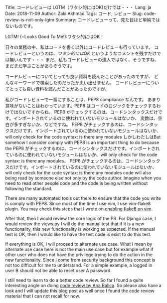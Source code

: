 Title: コードレビューは LGTM（ワタシ的にはOK)だけでは・・・
Lang: ja
Date: 2018-11-09
Author: Zaki Akhmad
Tags: コード, レビュー
Slug: code-review-is-not-only-lgtm
Summary: コードレビューって、見た目ほど単純ではないものです。

LGTM! (=Looks Good To Me!):ワタシ的にはOK！

日々の業務の中、私はコードを書く以外にコードレビューも行っています。
コードレビューというのは、_ワタシ的にはOK_ というようなコメントを残すだけでは無いんです・・・
まだ、私もコードレビューの達人ではなく、そうですね、まだまだ学ぶことがありそうです。

コードレビューについてとっても良い資料を読んだことがあったのですが、
どんなキーワードで検索したのだったか思い出せません。
コードレビューについてとっても良い資料を読んだことがあったのですが、

私がコードレビューで一番にすることは、PEP8 compliance なんです。
あまり意味がないことはわかっています。PEP8 はコードのロジックをチェックするわけではないですからね。 
PEP8 がチェックするのは、コードシンタックスだけです。インポートされているのに使われていないモジュールはないか、
変数は、空白が多すぎないか、などですね。
PEP8 がチェックするのは、コードシンタックスだけです。インポートされているのに使われていないモジュールはないか、will only check for the code syntax: is there any modules
しかしわたしはBut somehow I consider comply with PEP8 is an important thing to do because the
PEP8 がチェックするのは、コードシンタックスだけです。インポートされているのに使われていないモジュールはないか、will only check for the code syntax: is there any modules、
PEP8 がチェックするのは、コードシンタックスだけです。インポートされているのに使われていないモジュールはないか、will only check for the code syntax: is there any modules
code will also being read by someone else not only by the code author. Imagine
when you need to read other people code and the code is being written without
following the standard.

There are many automated tools out there to ensure that the code you write is
comply with PEP8. Since most of the time I use vim, I use vim-flake8 plugin.
You may check this steps that I wrote on [enabling flake8 on
vim](https://gist.github.com/za/983db825aee2dc352d5341da357cbfb4).

After that, then I would review the core logic of the PR. For Django case, I
would review the views.py I will do the manual test that if it is a new
functionality, this new functionality is working as expected. If the manual
test is OK, then I would like to have the test code is exist to do this test.

If everything is OK, I will proceed to alternate use case. What I mean by
alternate use case here is not the main use case but for example what if other
user who does not have the privilege trying to do the action in the new
functionality. Since I come from security background this concept is not too
difficult for me to understand. For a simple example, a logged in user B should
not be able to reset user A password.

I still need to learn to do a better code review. So far I found a quite
interesting angle on doing [code review by Ana
Balica](https://ana-balica.github.io/2017/05/28/humanizing-among-coders/). So
please also have a look and I will update this blog post as well once I found
the code review material that I can not recall for now.
